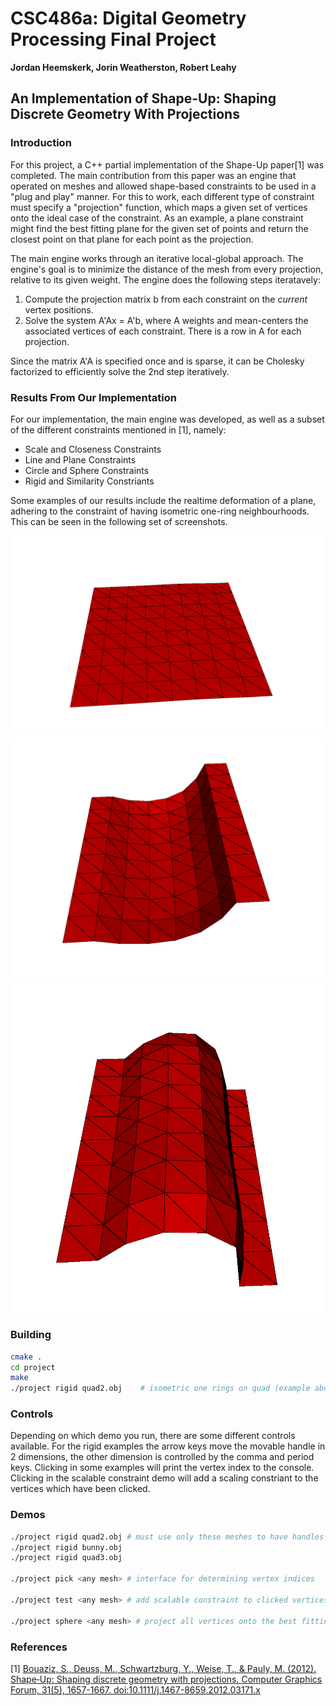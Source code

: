# CSC486a: Digital Geometry Processing Final Project
**Jordan Heemskerk, Jorin Weatherston, Robert Leahy**
## An Implementation of Shape-Up: Shaping Discrete Geometry With Projections

### Introduction
For this project, a C++ partial implementation of the Shape-Up paper[1] was completed. The main contribution from this paper was an engine that operated on meshes and allowed shape-based constraints to be used in a "plug and play" manner. For this to work, each different type of constraint must specify a "projection" function, which maps a given set of vertices onto the ideal case of the constraint. As an example, a plane constraint might find the best fitting plane for the given set of points and return the closest point on that plane for each point as the projection. 

The main engine works through an iterative local-global approach. The engine's goal is to minimize the distance of the mesh from every projection, relative to its given weight. The engine does the following steps iteratavely:
 1. Compute the projection matrix b from each constraint on the *current* vertex positions.
 2. Solve the system A'Ax = A'b, where A weights and mean-centers the associated vertices of each constraint. There is a row in A for each projection. 

Since the matrix A'A is specified once and is sparse, it can be Cholesky factorized to efficiently solve the 2nd step iteratively. 

### Results From Our Implementation
For our implementation, the main engine was developed, as well as a subset of the different constraints mentioned in [1], namely:
* Scale and Closeness Constraints
* Line and Plane Constraints
* Circle and Sphere Constraints
* Rigid and Similarity Constriants

Some examples of our results include the realtime deformation of a plane, adhering to the constraint of having isometric one-ring neighbourhoods. This can be seen in the following set of screenshots.

![quad2-1](https://github.com/jordan-heemskerk/dgp-project/blob/project/project/examples/quad2-1.png "quad2-1")
![quad2-2](https://github.com/jordan-heemskerk/dgp-project/blob/project/project/examples/quad2-2.png "quad2-2")
![quad2-3](https://github.com/jordan-heemskerk/dgp-project/blob/project/project/examples/quad2-3.png "quad2-3")

### Building

```bash
cmake .
cd project
make
./project rigid quad2.obj    # isometric one rings on quad (example above)
```

### Controls

Depending on which demo you run, there are some different controls available. For the rigid examples the arrow keys move the movable handle in 2 dimensions, the other dimension is controlled by the comma and period keys. Clicking in some examples will print the vertex index to the console. Clicking in the scalable constraint demo will add a scaling constriant to the vertices which have been clicked.


### Demos

```bash
./project rigid quad2.obj # must use only these meshes to have handles defined
./project rigid bunny.obj
./project rigid quad3.obj

./project pick <any mesh> # interface for determining vertex indices

./project test <any mesh> # add scalable constraint to clicked vertices (closeness on all others)

./project sphere <any mesh> # project all vertices onto the best fitting sphere
```


### References
[1] [Bouaziz, S., Deuss, M., Schwartzburg, Y., Weise, T., & Pauly, M. (2012). Shape‐Up: Shaping discrete geometry with projections. Computer Graphics Forum, 31(5), 1657-1667. doi:10.1111/j.1467-8659.2012.03171.x](http://lgg.epfl.ch/publications/2012/shapeup/index.php)
